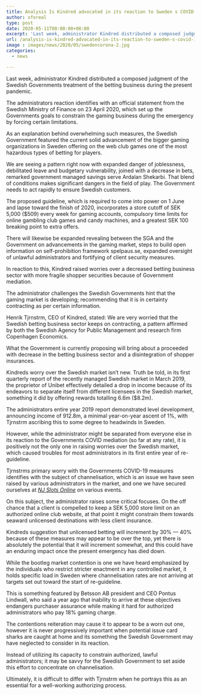 ```yaml
---
title: Analysis Is Kindred advocated in its reaction to Sweden s COVID-19 measures
author: xforeal 
type: post
date: 2020-05-11T00:00:00+00:00
excerpt: 'Last week, administrator Kindred distributed a composed judgment of the Swedish Governments treatment of the betting business during the current pandemic '
url: /analysis-is-kindred-advocated-in-its-reaction-to-sweden-s-covid-19-measures/
image : images/news/2020/05/swedencorona-2.jpg
categories:
  - news

---
```

Last week, administrator Kindred distributed a composed judgment of the Swedish Governments treatment of the betting business during the present pandemic. 

The administrators reaction identifies with an official statement from the Swedish Ministry of Finance on 23 April 2020, which set up the Governments goals to constrain the gaming business during the emergency by forcing certain limitations. 

As an explanation behind overwhelming such measures, the Swedish Government featured the current solid advancement of the bigger gaming organizations in Sweden offering on the web club games one of the most hazardous types of betting for players. 

We are seeing a pattern right now with expanded danger of joblessness, debilitated leave and budgetary vulnerability, joined with a decrease in bets, remarked government managed savings serve Ardalan Shekarbi. That blend of conditions makes significant dangers in the field of play. The Government needs to act rapidly to ensure Swedish customers. 

The proposed guideline, which is required to come into power on 1 June and lapse toward the finish of 2020, incorporates a store cutoff of SEK 5,000 ($509) every week for gaming accounts, compulsory time limits for online gambling club games and candy machines, and a greatest SEK 100 breaking point to extra offers. 

There will likewise be expanded revealing between the SGA and the Government on advancements in the gaming market, steps to build open information on self-prohibition framework spelpaus.se, expanded oversight of unlawful administrators and fortifying of client security measures. 

In reaction to this, Kindred raised worries over a decreased betting business sector with more fragile shopper securities because of Government mediation. 

The administrator challenges the Swedish Governments hint that the gaming market is developing; recommending that it is in certainty contracting as per certain information. 

Henrik Tjrnstrm, CEO of Kindred, stated: We are very worried that the Swedish betting business sector keeps on contracting, a pattern affirmed by both the Swedish Agency for Public Management and research firm Copenhagen Economics. 

What the Government is currently proposing will bring about a proceeded with decrease in the betting business sector and a disintegration of shopper insurances. 

Kindreds worry over the Swedish market isn&#8217;t new. Truth be told, in its first quarterly report of the recently managed Swedish market in March 2019, the proprietor of Unibet effectively detailed a drop in income because of its endeavors to separate itself from different licensees in the Swedish market, something it did by offering rewards totalling 6.6m ($8.2m). 

The administrators entire year 2019 report demonstrated level development, announcing income of 912.8m, a minimal year-on-year ascent of 1&percnt;, with Tjrnstrm ascribing this to some degree to headwinds in Sweden. 

However, while the administrator might be separated from everyone else in its reaction to the Governments COVID mediation (so far at any rate), it is positively not the only one in raising worries over the Swedish market, which caused troubles for most administrators in its first entire year of re-guideline. 

Tjrnstrms primary worry with the Governments COVID-19 measures identifies with the subject of channelisation, which is an issue we have seen raised by various administrators in the market, and one we have secured ourselves at _[NJ Slots Online][1]_ on various events. 

On this subject, the administrator raises some critical focuses. On the off chance that a client is compelled to keep a SEK 5,000 store limit on an authorized online club website, at that point it might constrain them towards seaward unlicensed destinations with less client insurance. 

Kindreds suggestion that unlicensed betting will increment by 30&percnt; &#8212; 40&percnt; because of these measures may appear to be over the top, yet there is absolutely the potential that it will increment somewhat, and this could have an enduring impact once the present emergency has died down. 

While the bootleg market contention is one we have heard emphasized by the individuals who restrict stricter enactment in any controlled market, it holds specific load in Sweden where channelisation rates are not arriving at targets set out toward the start of re-guideline. 

This is something featured by Betsson AB president and CEO Pontus Lindwall, who said a year ago that inability to arrive at these objectives endangers purchaser assurance while making it hard for authorized administrators who pay 18&percnt; gaming charge. 

The contentions reiteration may cause it to appear to be a worn out one, however it is never progressively important when potential issue card sharks are caught at home and its something the Swedish Government may have neglected to consider in its reaction. 

Instead of utilizing its capacity to constrain authorized, lawful administrators; it may be savvy for the Swedish Government to set aside this effort to concentrate on channelisation. 

Ultimately, it is difficult to differ with Tjrnstrm when he portrays this as an essential for a well-working authorizing process.

 [1]: #